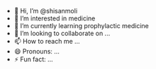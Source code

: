 - 👋 Hi, I’m @shisanmoli
- 👀 I’m interested in medicine
- 🌱 I’m currently learning prophylactic medicine
- 💞️ I’m looking to collaborate on ...
- 📫 How to reach me ...
- 😄 Pronouns: ...
- ⚡ Fun fact: ...

<!---
shisanmoli/shisanmoli is a ✨ special ✨ repository because its `README.md` (this file) appears on your GitHub profile.
You can click the Preview link to take a look at your changes.
--->
